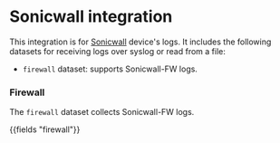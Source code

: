 # Sonicwall integration

This integration is for [Sonicwall](https://www.sonicwall.com/support/technical-documentation/docs/nsm-reporting_and_analytics/Content/administration_guide.htm/) device's logs. It includes the following
datasets for receiving logs over syslog or read from a file:

- `firewall` dataset: supports Sonicwall-FW logs.

### Firewall

The `firewall` dataset collects Sonicwall-FW logs.

{{fields "firewall"}}
